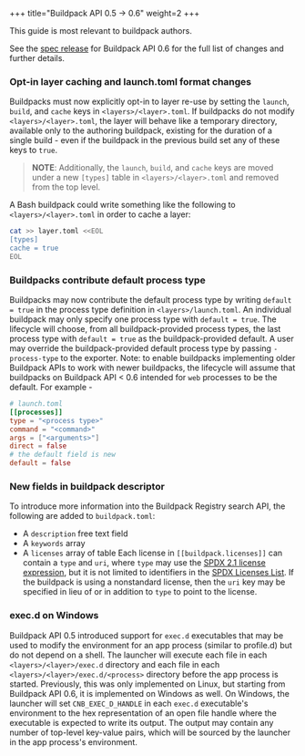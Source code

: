 +++
title="Buildpack API 0.5 -> 0.6"
weight=2
+++

<!--more-->

This guide is most relevant to buildpack authors.

See the [spec release](https://github.com/buildpacks/spec/releases/tag/buildpack%2Fv0.6) for Buildpack API 0.6 for the full list of changes and further details.

### Opt-in layer caching and launch.toml format changes

Buildpacks must now explicitly opt-in to layer re-use by setting the `launch`, `build`, and `cache` keys in `<layers>/<layer>.toml`. If buildpacks do not modify `<layers>/<layer>.toml`, the layer will behave like a temporary directory, available only to the authoring buildpack, existing for the duration of a single build - even if the buildpack in the previous build set any of these keys to `true`.

> **NOTE**: Additionally, the `launch`, `build`, and `cache` keys are moved under a new `[types]` table in `<layers>/<layer>.toml` and removed from the top level. 

A Bash buildpack could write something like the following to `<layers>/<layer>.toml` in order to cache a layer:

```bash
cat >> layer.toml <<EOL
[types]
cache = true
EOL
```

### Buildpacks contribute default process type

Buildpacks may now contribute the default process type by writing `default = true` in the process type definition in `<layers>/launch.toml`. An individual buildpack may only specify one process type with `default = true`. The lifecycle will choose, from all buildpack-provided process types, the last process type with `default = true` as the buildpack-provided default. A user may override the buildpack-provided default process type by passing `-process-type` to the exporter. Note: to enable buildpacks implementing older Buildpack APIs to work with newer buildpacks, the lifecycle will assume that buildpacks on Buildpack API < 0.6 intended for `web` processes to be the default.
For example - 

```toml
# launch.toml
[[processes]]
type = "<process type>"
command = "<command>"
args = ["<arguments>"]
direct = false
# the default field is new
default = false
```

### New fields in buildpack descriptor

To introduce more information into the Buildpack Registry search API, the following are added to `buildpack.toml`:
* A `description` free text field
* A `keywords` array
* A `licenses` array of table
Each license in `[[buildpack.licenses]]` can contain a `type` and `uri`, where `type` may use the [SPDX 2.1 license expression](https://spdx.org/spdx-specification-21-web-version), but it is not limited to identifiers in the [SPDX Licenses List](https://spdx.org/licenses/). If the buildpack is using a nonstandard license, then the `uri` key may be specified in lieu of or in addition to `type` to point to the license.

### exec.d on Windows
Buildpack API 0.5 introduced support for `exec.d` executables that may be used to modify the environment for an app process (similar to profile.d) but do not depend on a shell.
The launcher will execute each file in each `<layers>/<layer>/exec.d` directory and each file in each `<layers>/<layer>/exec.d/<process>` directory before the app process is started.
Previously, this was only implemented on Linux, but starting from Buildpack API 0.6, it is implemented on Windows as well. On Windows, the launcher will set `CNB_EXEC_D_HANDLE` in each `exec.d` executable's environment to the hex representation of an open file handle where the executable is expected to write its output. The output may contain any number of top-level key-value pairs, which will be sourced by the launcher in the app process's environment.
